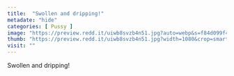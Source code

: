 ```yaml
---
title:  "Swollen and dripping!"
metadate: "hide"
categories: [ Pussy ]
image: "https://preview.redd.it/uiwb8svzb4n51.jpg?auto=webp&s=f84d099f4d9226df002af381aee492b484b6313f"
thumb: "https://preview.redd.it/uiwb8svzb4n51.jpg?width=1080&crop=smart&auto=webp&s=fcb6ee4583eeb3f1d9c1f9d9d2c8eda4b349fb06"
visit: ""
---
```

Swollen and dripping!
